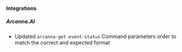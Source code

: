 #### Integrations
##### Arcanna.AI

- Updated `arcanna-get-event-status` Command parameters order to match the correct and expected format

